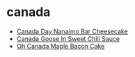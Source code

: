 # canada

 * [Canada Day Nanaimo Bar Cheesecake](../index/c/canada-day-nanaimo-bar-cheesecake.json)
 * [Canada Goose In Sweet Chili Sauce](../index/c/canada-goose-in-sweet-chili-sauce.json)
 * [Oh Canada Maple Bacon Cake](../index/o/oh-canada-maple-bacon-cake.json)
